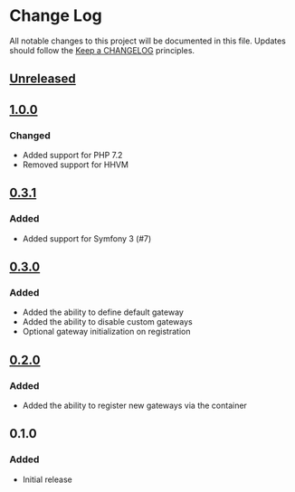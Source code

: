 # Change Log
All notable changes to this project will be documented in this file.
Updates should follow the [Keep a CHANGELOG](http://keepachangelog.com/) principles.

## [Unreleased]

## [1.0.0]
### Changed
 - Added support for PHP 7.2
 - Removed support for HHVM

## [0.3.1]
### Added
 - Added support for Symfony 3 (#7)

## [0.3.0]
### Added

 - Added the ability to define default gateway
 - Added the ability to disable custom gateways
 - Optional gateway initialization on registration

## [0.2.0]
### Added

 - Added the ability to register new gateways via the container

## 0.1.0
### Added

 - Initial release

[Unreleased]: https://github.com/colinodell/omnipay-bundle/compare/1.0.0...HEAD
[1.0.0]: https://github.com/colinodell/omnipay-bundle/compare/0.3.1...1.0.0
[0.3.1]: https://github.com/colinodell/omnipay-bundle/compare/0.3.0...0.3.1
[0.3.0]: https://github.com/colinodell/omnipay-bundle/compare/0.2.0...0.3.0
[0.2.0]: https://github.com/colinodell/omnipay-bundle/compare/0.1.0...0.2.0
